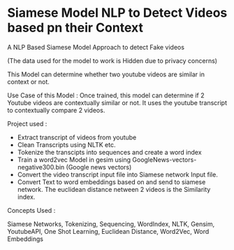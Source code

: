 # Siamese Model NLP to Detect Videos based pn their Context
 A NLP Based Siamese Model Approach to detect Fake videos
 
 (The data used for the model to work is Hidden due to privacy concerns)
 
This Model can determine whether two youtube videos are similar in context or not. 

Use Case of this Model : Once trained, this model can determine if 2 Youtube videos are contextually similar or not. It uses the youtube transcript to contextually compare 2 videos.

Project used :

- Extract transcript of videos from youtube
- Clean Transcripts using NLTK etc.
- Tokenize the transcipts into sequences and create a word index
- Train a word2vec Model in gesim using GoogleNews-vectors-negative300.bin (Google news vectors)
- Convert the video transcript input file into Siamese network Input file.
- Convert Text to word embeddings based on and send to siamese network. The euclidean distance netween 2 videos is the Similarity index.


Concepts Used :

Siamese Networks, Tokenizing, Sequencing, WordIndex, NLTK, Gensim, YoutubeAPI, One Shot Learning, Euclidean Distance, Word2Vec, Word Embeddings



